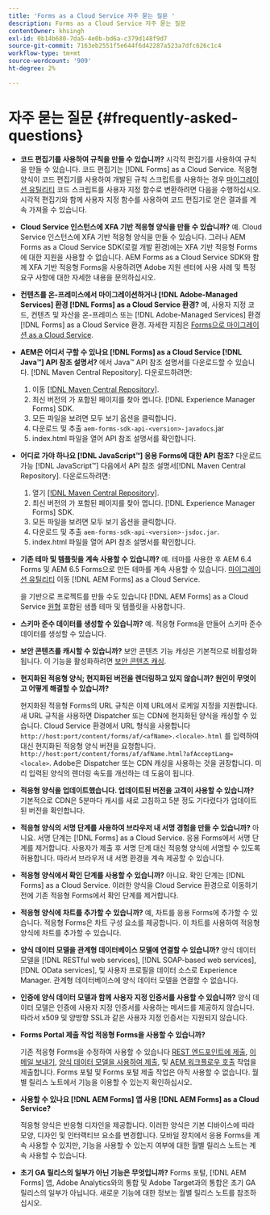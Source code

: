 ```yaml
---
title: 'Forms as a Cloud Service 자주 묻는 질문 '
description: Forms as a Cloud Service 자주 묻는 질문
contentOwner: khsingh
exl-id: 0b14b680-7da5-4e0b-bd6a-c379d148f9d7
source-git-commit: 7163eb2551f5e644f6d42287a523a7dfc626c1c4
workflow-type: tm+mt
source-wordcount: '909'
ht-degree: 2%

---
```


# 자주 묻는 질문 {#frequently-asked-questions}

* **코드 편집기를 사용하여 규칙을 만들 수 있습니까?**
시각적 편집기를 사용하여 규칙을 만들 수 있습니다. 코드 편집기는 [!DNL Forms] as a Cloud Service. 적응형 양식이 코드 편집기를 사용하여 개발된 규칙 스크립트를 사용하는 경우 [마이그레이션 유틸리티](migrate-to-forms-as-a-cloud-service.md) 코드 스크립트를 사용자 지정 함수로 변환하려면 다음을 수행하십시오. 시각적 편집기와 함께 사용자 지정 함수를 사용하여 코드 편집기로 얻은 결과를 계속 가져올 수 있습니다.

* **Cloud Service 인스턴스에 XFA 기반 적응형 양식을 만들 수 있습니까?**
예. Cloud Service 인스턴스에 XFA 기반 적응형 양식을 만들 수 있습니다. 그러나 AEM Forms as a Cloud Service SDK(로컬 개발 환경)에는 XFA 기반 적응형 Forms에 대한 지원을 사용할 수 없습니다. AEM Forms as a Cloud Service SDK와 함께 XFA 기반 적응형 Forms을 사용하려면 Adobe 지원 센터에 사용 사례 및 특정 요구 사항에 대한 자세한 내용을 문의하십시오.

<!-- * **Can I use an XDP as a Document of Record (DoR) template? Is Forms Designer included in AEM Forms as a Cloud Service license?** 

  Yes, you can use an XDP as a Document of Record template on Cloud Service instances. However, support to use XDP as a Document of Record template is not available for AEM Forms as a Cloud Service SDK (Local development environment). -->

* **컨텐츠를 온-프레미스에서 마이그레이션하거나 [!DNL Adobe-Managed Services] 환경 [!DNL Forms] as a Cloud Service 환경?**
예, 사용자 지정 코드, 컨텐츠 및 자산을 온-프레미스 또는 [!DNL Adobe-Managed Services] 환경 [!DNL Forms] as a Cloud Service 환경. 자세한 지침은 [Forms으로 마이그레이션 as a Cloud Service](migrate-to-forms-as-a-cloud-service.md).

<!-- You can use package manager or Experience Manager UI to [export and import Forms and related assets](import-export-forms-templates.md), use the migration utility to make your existing assets compatible with [!DNL Forms] as a Cloud Service, use the [Best Practices Analyzer](https://experienceleague.adobe.com/docs/experience-manager-cloud-service/moving/cloud-migration/best-practices-analyzer/overview-best-practices-analyzer.html?lang=en#best-practices-analyzer) tool to find the features and APIs that require changes and updated before migration, and use the [Content Transfer Tools](https://docs.adobe.com/content/help/en/experience-manager-cloud-service/moving/home.html) to move your custom code without refactoring it. -->

* **AEM은 어디서 구할 수 있나요 [!DNL Forms] as a Cloud Service [!DNL Java™] API 참조 설명서?**
에서 Java™ API 참조 설명서를 다운로드할 수 있습니다. [!DNL Maven Central Repository]. 다운로드하려면:
   1. 이동 [[!DNL Maven Central Repository]](https://mvnrepository.com/artifact/com.adobe.aem/aem-forms-sdk-api).
   1. 최신 버전의 가 포함된 페이지를 찾아 엽니다. [!DNL Experience Manager Forms] SDK.
   1. 모든 파일을 보려면 모두 보기 옵션을 클릭합니다.
   1. 다운로드 및 추출 `aem-forms-sdk-api-<version>-javadocs`.jar
   1. index.html 파일을 열어 API 참조 설명서를 확인합니다.

* **어디로 가야 하나요 [!DNL JavaScript™] 응용 Forms에 대한 API 참조?**
다운로드 가능 [!DNL JavaScript™] 다음에서 API 참조 설명서[!DNL  Maven Central Repository]. 다운로드하려면:
   1. 열기 [[!DNL Maven Central Repository]](https://mvnrepository.com/artifact/com.adobe.aem/aem-forms-sdk-api).
   1. 최신 버전의 가 포함된 페이지를 찾아 엽니다. [!DNL Experience Manager Forms] SDK.
   1. 모든 파일을 보려면 모두 보기 옵션을 클릭합니다.
   1. 다운로드 및 추출 `aem-forms-sdk-api-<version>-jsdoc.jar`.
   1. index.html 파일을 열어 API 참조 설명서를 확인합니다.

* **기존 테마 및 템플릿을 계속 사용할 수 있습니까?**
예. 테마를 사용한 후 AEM 6.4 Forms 및 AEM 6.5 Forms으로 만든 테마를 계속 사용할 수 있습니다. [마이그레이션 유틸리티](migrate-to-forms-as-a-cloud-service.md) 이동 [!DNL AEM Forms] as a Cloud Service.

   을 기반으로 프로젝트를 만들 수도 있습니다 [!DNL AEM Forms] as a Cloud Service [원형](setup-local-development-environment.md#forms-cloud-service-local-development-environment) 포함된 샘플 테마 및 템플릿을 사용합니다.

* **스키마 준수 데이터를 생성할 수 있습니까?**
예. 적응형 Forms을 만들어 스키마 준수 데이터를 생성할 수 있습니다.

<!-- * **Can I pass custom parameters to the prefill service?**
Custom parameters are planned for an upcoming release. -->

* **보안 콘텐츠를 캐시할 수 있습니까?**
보안 콘텐츠 기능 캐싱은 기본적으로 비활성화됩니다. 이 기능을 활성화하려면 [보안 콘텐츠 캐싱](https://experienceleague.adobe.com/docs/experience-manager-dispatcher/using/configuring/permissions-cache.html).

* **현지화된 적응형 양식; 현지화된 버전을 렌더링하고 있지 않습니까? 원인이 무엇이고 어떻게 해결할 수 있습니까?**

   현지화된 적응형 Forms의 URL 규칙은 이제 URL에서 로케일 지정을 지원합니다. 새 URL 규칙을 사용하면 Dispatcher 또는 CDN에 현지화된 양식을 캐싱할 수 있습니다. Cloud Service 환경에서 URL 형식을 사용합니다 `http://host:port/content/forms/af/<afName>.<locale>.html` 를 입력하여 대신 현지화된 적응형 양식 버전을 요청합니다. `http://host:port/content/forms/af/afName.html?afAcceptLang=<locale>`. Adobe은 Dispatcher 또는 CDN 캐싱을 사용하는 것을 권장합니다. 미리 입력된 양식의 렌더링 속도를 개선하는 데 도움이 됩니다.

* **적응형 양식을 업데이트했습니다. 업데이트된 버전을 고객이 사용할 수 있습니까?**
기본적으로 CDN은 5분마다 캐시를 새로 고침하고 5분 정도 기다렸다가 업데이트된 버전을 확인합니다.

* **적응형 양식의 서명 단계를 사용하여 브라우저 내 서명 경험을 만들 수 있습니까?**
아니요. 서명 단계는 [!DNL Forms] as a Cloud Service. 응용 Forms에서 서명 단계를 제거합니다. 사용자가 제출 후 서명 단계 대신 적응형 양식에 서명할 수 있도록 허용합니다. 따라서 브라우저 내 서명 환경을 계속 제공할 수 있습니다.

* **적응형 양식에서 확인 단계를 사용할 수 있습니까?**
아니요. 확인 단계는 [!DNL Forms] as a Cloud Service. 이러한 양식을 Cloud Service 환경으로 이동하기 전에 기존 적응형 Forms에서 확인 단계를 제거합니다.

* **적응형 양식에 차트를 추가할 수 있습니까?**
예, 차트를 응용 Forms에 추가할 수 있습니다. 적응형 Forms은 차트 구성 요소를 제공합니다. 이 차트를 사용하여 적응형 양식에 차트를 추가할 수 있습니다.

* **양식 데이터 모델을 관계형 데이터베이스 모델에 연결할 수 있습니까?**
양식 데이터 모델을 [!DNL RESTful web services], [!DNL SOAP-based web services], [!DNL OData services], 및 사용자 프로필을 데이터 소스로 Experience Manager. 관계형 데이터베이스에 양식 데이터 모델을 연결할 수 없습니다.

* **인증에 양식 데이터 모델과 함께 사용자 지정 인증서를 사용할 수 있습니까?**
양식 데이터 모델은 인증에 사용자 지정 인증서를 사용하는 메서드를 제공하지 않습니다. 따라서 x509 및 양방향 SSL과 같은 사용자 지정 인증서는 지원되지 않습니다.

* **Forms Portal 제출 작업 적응형 Forms을 사용할 수 있습니까?**

   기존 적응형 Forms을 수정하여 사용할 수 있습니다 [REST 엔드포인트에 제출](configuring-submit-actions.md#submit-to-rest-endpoint), [이메일 보내기](configuring-submit-actions.md#send-email), [양식 데이터 모델을 사용하여 제출](configuring-submit-actions.md#submit-using-form-data-model), 및 [AEM 워크플로우 호출](configuring-submit-actions.md#invoke-an-aem-workflow) 작업을 제출합니다. Forms 포털 및 Forms 포털 제출 작업은 아직 사용할 수 없습니다. 월별 릴리스 노트에서 기능을 이용할 수 있는지 확인하십시오.

* **사용할 수 있나요 [!DNL AEM Forms] 앱 사용 [!DNL AEM Forms] as a Cloud Service?**

   적응형 양식은 반응형 디자인을 제공합니다. 이러한 양식은 기본 디바이스에 따라 모양, 디자인 및 인터랙티브 요소를 변경합니다. 모바일 장치에서 응용 Forms을 계속 사용할 수 있지만, 기능을 사용할 수 있는지 여부에 대한 월별 릴리스 노트는 계속 사용할 수 있습니다.

* **초기 GA 릴리스의 일부가 아닌 기능은 무엇입니까?**
Forms 포털, [!DNL AEM Forms] 앱, Adobe Analytics와의 통합 및 Adobe Target과의 통합은 초기 GA 릴리스의 일부가 아닙니다. 새로운 기능에 대한 정보는 월별 릴리스 노트를 참조하십시오.
